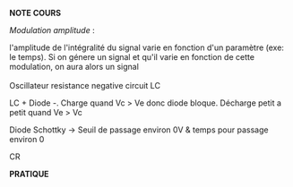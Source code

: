 **NOTE COURS**

_Modulation amplitude_ :

l'amplitude de l'intégralité du signal varie en fonction d'un paramètre (exe: le temps).
Si on génere un signal et qu'il varie en fonction de cette modulation, on aura alors un signal
<br><br>
Oscillateur resistance negative
circuit LC 

LC + Diode -.
Charge quand Vc > Ve donc diode bloque.
Décharge petit a petit quand Ve > Vc 



Diode Schottky -> Seuil de passage environ 0V & temps pour passage environ 0

CR


**PRATIQUE**

